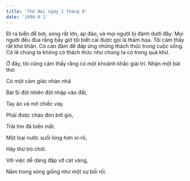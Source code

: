 ```yaml
---
title: 'Thứ Hai ngày 1 tháng 8'
date: '1994-8-1'
---
```


Đi ra biển để bơi, sóng rất lớn, áp đảo, và mọi người bị đánh dưới đây. Mọi người đều đùa rằng bây giờ tôi biết cái được gọi là thảm họa. Tôi cảm thấy rất khó khăn. Có can đảm để đáp ứng những thách thức trong cuộc sống. Có lẽ chúng ta không có thách thức như chúng ta có trong quá khứ.

Ở đây, tôi cũng cảm thấy rằng có một khoảnh khắc giải trí. Nhận một bài thơ:

Có một cảm giác nhàn nhã

Bái Si đột nhiên đột nhập vào đất,

Tay áo và mở chiếc váy.

Phải được chào đón bởi gió,

Trái tim đã biến mất.

Một loại nước suối lỏng hơn xi-rô,

Hãy thử trò chơi.

Với việc dễ dàng đập vỡ cát vàng,

Nằm trong sóng giống như một sự bối rối.

